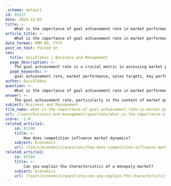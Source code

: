 ```yaml
---
_schema: default
id: 83217
date: 2024-12-03
title: >-
    What is the importance of goal achievement rate in market performance?
article_title: >-
    What is the importance of goal achievement rate in market performance?
date_format: MMM DD, YYYY
post_on_text: Posted on
seo:
  title: QuickTakes | Business and Management
  page_description: >-
    The goal achievement rate is a crucial metric in assessing market performance, reflecting how well a business meets its sales targets, highlighting areas for improvement, aligning sales strategies with business goals, and motivating sales teams.
  page_keywords: >-
    goal achievement rate, market performance, sales targets, key performance indicator, performance evaluation, sales strategies, strategic alignment, communication, sales team motivation, market dynamics
author: QuickTakes
question: >-
    What is the importance of goal achievement rate in market performance?
answer: >-
    The goal achievement rate, particularly in the context of market performance, is a critical metric that reflects how effectively a business or sales team meets its established sales targets within a specific timeframe. This rate is calculated as the percentage of sales goals achieved, which can be expressed mathematically as:\n\n$$\n\text{Sales Target Achievement Rate} = \left( \frac{\text{Actual Sales}}{\text{Sales Target}} \right) \times 100\n$$\n\nFor example, if a team has a sales target of 5000 units and achieves 4000 units, the calculation would be:\n\n$$\n\text{Sales Target Achievement Rate} = \left( \frac{4000}{5000} \right) \times 100 = 80\%\n$$\n\nThe importance of the goal achievement rate in market performance can be summarized as follows:\n\n1. **Performance Evaluation**: It serves as a key performance indicator (KPI) that helps organizations assess the effectiveness of their sales strategies and the performance of their sales teams. A high goal achievement rate (≥100%) indicates strong performance, suggesting that the sales strategies are effective and that the sales team is motivated and capable.\n\n2. **Identifying Gaps**: A low goal achievement rate (<100%) can highlight areas needing improvement, such as sales techniques, target setting, or market conditions. This insight allows businesses to adjust their strategies accordingly to enhance performance.\n\n3. **Strategic Alignment**: The goal achievement rate facilitates alignment between sales targets and broader business objectives. By regularly monitoring this metric, organizations can ensure that their sales efforts are in sync with overall market strategies and goals.\n\n4. **Communication and Motivation**: Tracking the goal achievement rate fosters clear communication about targets and strategies within the organization. It can also serve as a motivational tool for sales teams, as they can see their progress towards achieving set goals.\n\n5. **Market Dynamics**: Understanding the factors influencing the goal achievement rate, such as market dynamics and competitive pressures, allows businesses to adapt their strategies to changing conditions, ensuring sustained performance.\n\nIn conclusion, the goal achievement rate is a vital metric for assessing market performance, guiding strategic decisions, and driving organizational success. Regular analysis of this rate can lead to improved sales outcomes and better alignment with market demands.
subject: Business and Management
file_name: what-is-the-importance-of-goal-achievement-rate-in-market-performance.md
url: /learn/business-and-management/questions/what-is-the-importance-of-goal-achievement-rate-in-market-performance
score: -1.0
related_article1:
    id: 83190
    title: >-
        How does competition influence market dynamics?
    subject: Economics
    url: /learn/economics/questions/how-does-competition-influence-market-dynamics
related_article2:
    id: 83194
    title: >-
        Can you explain the characteristics of a monopoly market?
    subject: Economics
    url: /learn/economics/questions/can-you-explain-the-characteristics-of-a-monopoly-market
---
```


&nbsp;